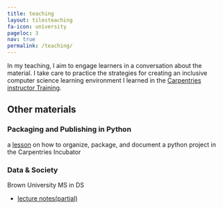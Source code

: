 ```yaml
---
title: teaching
layout: tilesteaching
fa-icon: university
pageloc: 3
nav: true
permalink: /teaching/
---
```


In my teaching, I aim to engage learners in a conversation about the material. I take care to practice the strategies for creating an inclusive computer science learning environment I learned in the [Carpentries instructor Training](http://carpentries.github.io/instructor-training/).   


## Other materials

### Packaging and Publishing in Python

a [lesson](https://carpentries-incubator.github.io/python-packaging-publishing/) on how to organize, package, and document a python project in the Carpentries Incubator

### Data & Society

Brown University MS in DS
- [lecture notes(partial)](https://github.com/brownsarahm/data_society_lesson_plans)
